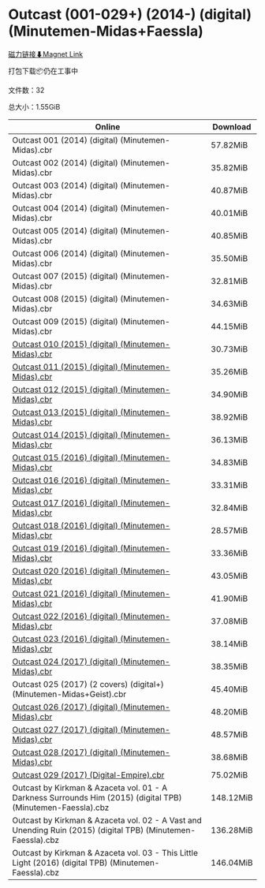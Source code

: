 # Outcast (001-029+) (2014-) (digital) (Minutemen-Midas+Faessla)

[磁力链接⬇Magnet Link](magnet:?xt=urn:btih:a12495a193363c70ff88cc3f6b94dc1c8fa13a3b&dn=Outcast%20%28001-029%2B%29%20%282014-%29%20%28digital%29%20%28Minutemen-Midas%2BFaessla%29)

打包下载📦仍在工事中

文件数：32

总大小：1.55GiB

Online | Download
--- | ---
Outcast 001 (2014) (digital) (Minutemen-Midas).cbr | 57.82MiB
Outcast 002 (2014) (digital) (Minutemen-Midas).cbr | 35.82MiB
Outcast 003 (2014) (digital) (Minutemen-Midas).cbr | 40.87MiB
Outcast 004 (2014) (digital) (Minutemen-Midas).cbr | 40.01MiB
Outcast 005 (2014) (digital) (Minutemen-Midas).cbr | 40.85MiB
Outcast 006 (2014) (digital) (Minutemen-Midas).cbr | 35.50MiB
Outcast 007 (2015) (digital) (Minutemen-Midas).cbr | 32.81MiB
Outcast 008 (2015) (digital) (Minutemen-Midas).cbr | 34.63MiB
Outcast 009 (2015) (digital) (Minutemen-Midas).cbr | 44.15MiB
[Outcast 010 (2015) (digital) (Minutemen-Midas).cbr](https://github.com/alicewish/markdown/blob/master/comic/Outcast-010-2015-digital-Minutemen-Midas-cbr.md) | 30.73MiB
[Outcast 011 (2015) (digital) (Minutemen-Midas).cbr](https://github.com/alicewish/markdown/blob/master/comic/Outcast-011-2015-digital-Minutemen-Midas-cbr.md) | 35.26MiB
[Outcast 012 (2015) (digital) (Minutemen-Midas).cbr](https://github.com/alicewish/markdown/blob/master/comic/Outcast-012-2015-digital-Minutemen-Midas-cbr.md) | 34.90MiB
[Outcast 013 (2015) (digital) (Minutemen-Midas).cbr](https://github.com/alicewish/markdown/blob/master/comic/Outcast-013-2015-digital-Minutemen-Midas-cbr.md) | 38.92MiB
[Outcast 014 (2015) (digital) (Minutemen-Midas).cbr](https://github.com/alicewish/markdown/blob/master/comic/Outcast-014-2015-digital-Minutemen-Midas-cbr.md) | 36.13MiB
[Outcast 015 (2016) (digital) (Minutemen-Midas).cbr](https://github.com/alicewish/markdown/blob/master/comic/Outcast-015-2016-digital-Minutemen-Midas-cbr.md) | 34.83MiB
[Outcast 016 (2016) (digital) (Minutemen-Midas).cbr](https://github.com/alicewish/markdown/blob/master/comic/Outcast-016-2016-digital-Minutemen-Midas-cbr.md) | 33.31MiB
[Outcast 017 (2016) (digital) (Minutemen-Midas).cbr](https://github.com/alicewish/markdown/blob/master/comic/Outcast-017-2016-digital-Minutemen-Midas-cbr.md) | 32.84MiB
[Outcast 018 (2016) (digital) (Minutemen-Midas).cbr](https://github.com/alicewish/markdown/blob/master/comic/Outcast-018-2016-digital-Minutemen-Midas-cbr.md) | 28.57MiB
[Outcast 019 (2016) (digital) (Minutemen-Midas).cbr](https://github.com/alicewish/markdown/blob/master/comic/Outcast-019-2016-digital-Minutemen-Midas-cbr.md) | 33.36MiB
[Outcast 020 (2016) (digital) (Minutemen-Midas).cbr](https://github.com/alicewish/markdown/blob/master/comic/Outcast-020-2016-digital-Minutemen-Midas-cbr.md) | 43.05MiB
[Outcast 021 (2016) (digital) (Minutemen-Midas).cbr](https://github.com/alicewish/markdown/blob/master/comic/Outcast-021-2016-digital-Minutemen-Midas-cbr.md) | 41.90MiB
[Outcast 022 (2016) (digital) (Minutemen-Midas).cbr](https://github.com/alicewish/markdown/blob/master/comic/Outcast-022-2016-digital-Minutemen-Midas-cbr.md) | 37.08MiB
[Outcast 023 (2016) (digital) (Minutemen-Midas).cbr](https://github.com/alicewish/markdown/blob/master/comic/Outcast-023-2016-digital-Minutemen-Midas-cbr.md) | 38.14MiB
[Outcast 024 (2017) (digital) (Minutemen-Midas).cbr](https://github.com/alicewish/markdown/blob/master/comic/Outcast-024-2017-digital-Minutemen-Midas-cbr.md) | 38.35MiB
Outcast 025 (2017) (2 covers) (digital+) (Minutemen-Midas+Geist).cbr | 45.40MiB
[Outcast 026 (2017) (digital) (Minutemen-Midas).cbr](https://github.com/alicewish/markdown/blob/master/comic/Outcast-026-2017-digital-Minutemen-Midas-cbr.md) | 48.20MiB
[Outcast 027 (2017) (digital) (Minutemen-Midas).cbr](https://github.com/alicewish/markdown/blob/master/comic/Outcast-027-2017-digital-Minutemen-Midas-cbr.md) | 48.57MiB
[Outcast 028 (2017) (digital) (Minutemen-Midas).cbr](https://github.com/alicewish/markdown/blob/master/comic/Outcast-028-2017-digital-Minutemen-Midas-cbr.md) | 38.68MiB
[Outcast 029 (2017) (Digital-Empire).cbr](https://github.com/alicewish/markdown/blob/master/comic/Outcast-029-2017-Digital-Empire-cbr.md) | 75.02MiB
Outcast by Kirkman & Azaceta vol. 01 - A Darkness Surrounds Him (2015) (digital TPB) (Minutemen-Faessla).cbz | 148.12MiB
Outcast by Kirkman & Azaceta vol. 02 - A Vast and Unending Ruin (2015) (digital TPB) (Minutemen-Faessla).cbz | 136.28MiB
Outcast by Kirkman & Azaceta vol. 03 - This Little Light (2016) (digital TPB) (Minutemen-Faessla).cbz | 146.04MiB